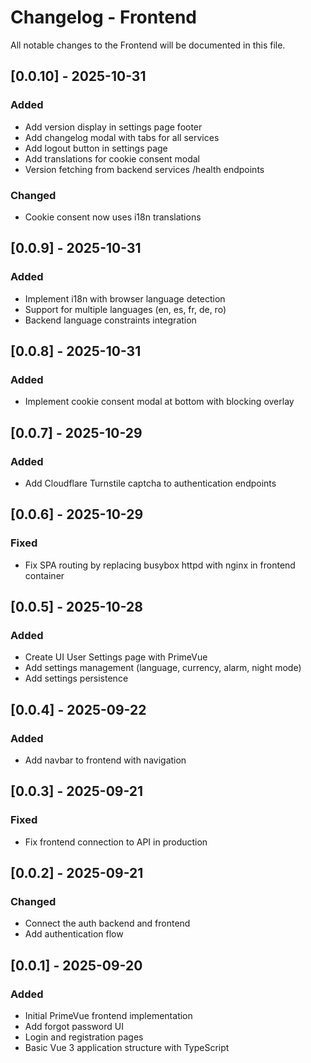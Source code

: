 # Changelog - Frontend

All notable changes to the Frontend will be documented in this file.

## [0.0.10] - 2025-10-31
### Added
- Add version display in settings page footer
- Add changelog modal with tabs for all services
- Add logout button in settings page
- Add translations for cookie consent modal
- Version fetching from backend services /health endpoints

### Changed
- Cookie consent now uses i18n translations

## [0.0.9] - 2025-10-31
### Added
- Implement i18n with browser language detection
- Support for multiple languages (en, es, fr, de, ro)
- Backend language constraints integration

## [0.0.8] - 2025-10-31
### Added
- Implement cookie consent modal at bottom with blocking overlay

## [0.0.7] - 2025-10-29
### Added
- Add Cloudflare Turnstile captcha to authentication endpoints

## [0.0.6] - 2025-10-29
### Fixed
- Fix SPA routing by replacing busybox httpd with nginx in frontend container

## [0.0.5] - 2025-10-28
### Added
- Create UI User Settings page with PrimeVue
- Add settings management (language, currency, alarm, night mode)
- Add settings persistence

## [0.0.4] - 2025-09-22
### Added
- Add navbar to frontend with navigation

## [0.0.3] - 2025-09-21
### Fixed
- Fix frontend connection to API in production

## [0.0.2] - 2025-09-21
### Changed
- Connect the auth backend and frontend
- Add authentication flow

## [0.0.1] - 2025-09-20
### Added
- Initial PrimeVue frontend implementation
- Add forgot password UI
- Login and registration pages
- Basic Vue 3 application structure with TypeScript
